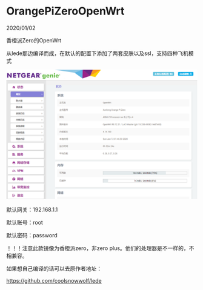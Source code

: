 # OrangePiZeroOpenWrt
2020/01/02


香橙派Zero的OpenWrt


从lede那边编译而成，在默认的配置下添加了两套皮肤以及ssl，支持四种飞机模式



![](https://github.com/Hidshad/OrangePiZeroOpenWrt/blob/master/2020-01-12_014657.png)



默认网关：192.168.1.1 

默认账号：root

默认密码：password

！！！注意此款镜像为香橙派zero，非zero plus。他们的处理器是不一样的，不相兼容。

如果想自己编译的话可以去原作者地址：

https://github.com/coolsnowwolf/lede
